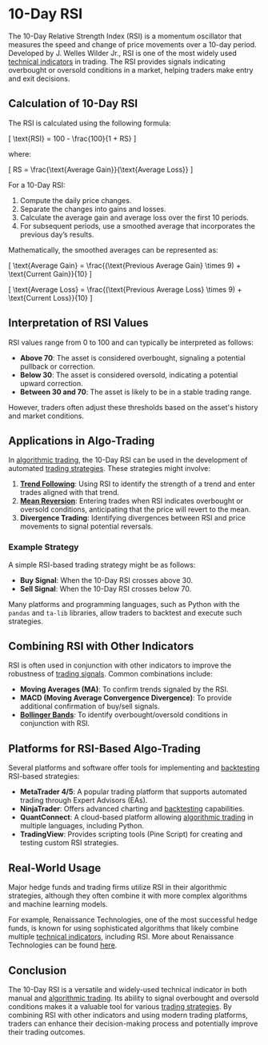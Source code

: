 # 10-Day RSI

The 10-Day Relative Strength Index (RSI) is a momentum oscillator that measures the speed and change of price movements over a 10-day period. Developed by J. Welles Wilder Jr., RSI is one of the most widely used [technical indicators](../t/technical_indicators.md) in trading. The RSI provides signals indicating overbought or oversold conditions in a market, helping traders make entry and exit decisions.

## Calculation of 10-Day RSI

The RSI is calculated using the following formula:

\[ \text{RSI} = 100 - \frac{100}{1 + RS} \]

where:

\[ RS = \frac{\text{Average Gain}}{\text{Average Loss}} \]

For a 10-Day RSI:

1. Compute the daily price changes.
2. Separate the changes into gains and losses.
3. Calculate the average gain and average loss over the first 10 periods.
4. For subsequent periods, use a smoothed average that incorporates the previous day’s results.

Mathematically, the smoothed averages can be represented as:

\[ \text{Average Gain} = \frac{(\text{Previous Average Gain} \times 9) + \text{Current Gain}}{10} \]

\[ \text{Average Loss} = \frac{(\text{Previous Average Loss} \times 9) + \text{Current Loss}}{10} \]

## Interpretation of RSI Values

RSI values range from 0 to 100 and can typically be interpreted as follows:

- **Above 70**: The asset is considered overbought, signaling a potential pullback or correction.
- **Below 30**: The asset is considered oversold, indicating a potential upward correction.
- **Between 30 and 70**: The asset is likely to be in a stable trading range.

However, traders often adjust these thresholds based on the asset's history and market conditions.

## Applications in Algo-Trading

In [algorithmic trading](../a/algorithmic_trading.md), the 10-Day RSI can be used in the development of automated [trading strategies](../t/trading_strategies.md). These strategies might involve:

1. **[Trend Following](../t/trend_following.md)**: Using RSI to identify the strength of a trend and enter trades aligned with that trend.
2. **[Mean Reversion](../m/mean_reversion.md)**: Entering trades when RSI indicates overbought or oversold conditions, anticipating that the price will revert to the mean.
3. **Divergence Trading**: Identifying divergences between RSI and price movements to signal potential reversals.

### Example Strategy

A simple RSI-based trading strategy might be as follows:

- **Buy Signal**: When the 10-Day RSI crosses above 30.
- **Sell Signal**: When the 10-Day RSI crosses below 70.

Many platforms and programming languages, such as Python with the `pandas` and `ta-lib` libraries, allow traders to backtest and execute such strategies.

## Combining RSI with Other Indicators

RSI is often used in conjunction with other indicators to improve the robustness of [trading signals](../t/trading_signals.md). Common combinations include:

- **Moving Averages (MA)**: To confirm trends signaled by the RSI.
- **MACD (Moving Average Convergence Divergence)**: To provide additional confirmation of buy/sell signals.
- **[Bollinger Bands](../b/bollinger_bands.md)**: To identify overbought/oversold conditions in conjunction with RSI.

## Platforms for RSI-Based Algo-Trading

Several platforms and software offer tools for implementing and [backtesting](../b/backtesting.md) RSI-based strategies:

- **MetaTrader 4/5**: A popular trading platform that supports automated trading through Expert Advisors (EAs).
- **NinjaTrader**: Offers advanced charting and [backtesting](../b/backtesting.md) capabilities.
- **QuantConnect**: A cloud-based platform allowing [algorithmic trading](../a/algorithmic_trading.md) in multiple languages, including Python.
- **TradingView**: Provides scripting tools (Pine Script) for creating and testing custom RSI strategies.

## Real-World Usage

Major hedge funds and trading firms utilize RSI in their algorithmic strategies, although they often combine it with more complex algorithms and machine learning models.

For example, Renaissance Technologies, one of the most successful hedge funds, is known for using sophisticated algorithms that likely combine multiple [technical indicators](../t/technical_indicators.md), including RSI. More about Renaissance Technologies can be found [here](https://www.rentec.com/).

## Conclusion

The 10-Day RSI is a versatile and widely-used technical indicator in both manual and [algorithmic trading](../a/algorithmic_trading.md). Its ability to signal overbought and oversold conditions makes it a valuable tool for various [trading strategies](../t/trading_strategies.md). By combining RSI with other indicators and using modern trading platforms, traders can enhance their decision-making process and potentially improve their trading outcomes.